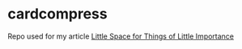 # cardcompress

Repo used for my article [Little Space for Things of Little Importance](https://aziflaj.github.io/posts/2023-01-29-little-space-for-things-of-little-importance/)
